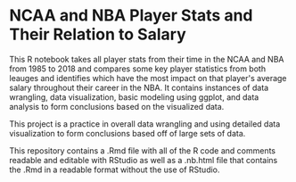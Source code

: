 # NCAA and NBA Player Stats and Their Relation to Salary

This R notebook takes all player stats from their time in the NCAA and NBA from 1985 to 2018 and compares some key player statistics from both leauges and identifies which have the most impact on that player's average salary throughout their career in the NBA. It contains instances of data wrangling, data visualization, basic modeling using ggplot, and data analysis to form conclusions based on the visualized data.

This project is a practice in overall data wrangling and using detailed data visualization to form conclusions based off of large sets of data.

This repository contains a .Rmd file with all of the R code and comments readable and editable with RStudio as well as a .nb.html file that contains the .Rmd in a readable format without the use of RStudio.


